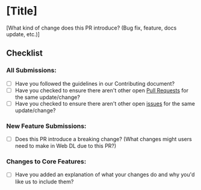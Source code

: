 # [Title]
[What kind of change does this PR introduce? (Bug fix, feature, docs update, etc.)]

## Checklist

### All Submissions:
* [ ] Have you followed the guidelines in our Contributing document?
* [ ] Have you checked to ensure there aren't other open [Pull Requests](https://github.com/web-dl-tools/api/pulls) for the same update/change?
* [ ] Have you checked to ensure there aren't other open [issues](https://github.com/web-dl-tools/api/issues) for the same update/change?

### New Feature Submissions:
* [ ] Does this PR introduce a breaking change? (What changes might users need to make in Web DL due to this PR?)

### Changes to Core Features:
* [ ] Have you added an explanation of what your changes do and why you'd like us to include them?
